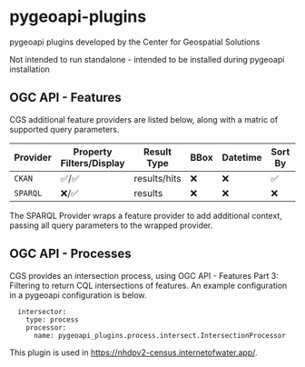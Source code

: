 # pygeoapi-plugins

pygeoapi plugins developed by the Center for Geospatial Solutions

Not intended to run standalone - intended to be installed during pygeoapi installation

## OGC API - Features

CGS additional feature providers are listed below, along with a matric of supported query parameters.

| Provider | Property Filters/Display | Result Type | BBox | Datetime | Sort By | Skip Geometry | CQL | Transactions | CRS |
| --- | --- | --- | --- | --- | --- | --- | --- | --- | --- |
| `CKAN` | ✅/✅ | results/hits | ❌ | ❌ | ✅ | ✅ | ❌ | ❌ | ✅ |
| `SPARQL` | ❌/✅ | results | ❌ | ❌ | ❌ | ✅ | ❌ | ❌ | ✅ |

The SPARQL Provider wraps a feature provider to add additional context, passing all query parameters to the wrapped provider.

## OGC API - Processes

CGS provides an intersection process, using OGC API - Features Part 3: Filtering to return CQL intersections of features.
An example configuration in a pygeoapi configuration is below.

```
  intersector:
    type: process
    processor:
      name: pygeoapi_plugins.process.intersect.IntersectionProcessor
```


This plugin is used in https://nhdpv2-census.internetofwater.app/.
